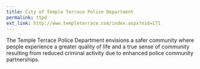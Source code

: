 ```yaml
---
title: City of Temple Terrace Police Department
permalink: ttpd
ext_link: http://www.templeterrace.com/index.aspx?nid=171
---
```


The Temple Terrace Police Department envisions a safer community where people experience a greater quality of life and a true sense of community resulting from reduced criminal activity due to enhanced police community partnerships.
